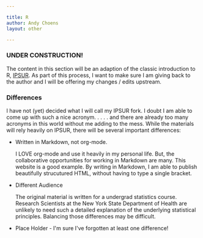 ```yaml
---

title: R
author: Andy Choens
layout: other

---
```


### UNDER CONSTRUCTION!

The content in this section will be an adaption of the classic
introduction to R, [IPSUR](http://ipsur.org/). As part of this
process, I want to make sure I am giving back to the author and I will
be offering my changes / edits upstream.

### Differences

I have not (yet) decided what I will call my IPSUR fork. I doubt I am
able to come up with such a nice acronym. . . . . and there are
already too many acronyms in this world without me adding to the
mess. While the materials will rely heavily on IPSUR, there will be
several important differences:

- Written in Markdown, not org-mode.

    I LOVE org-mode and use it heavily in my personal life. But,
    the collaborative opportunities for working in Markdown are
    many. This website is a good example. By writing in Markdown, I am
    able to publish beautifully strucutured HTML, without having to
    type a single bracket.

- Different Audience

    The original material is written for a undergrad statistics
    course. Research Scientists at the New York State Department of
    Health are unlikely to need such a detailed explanation of the
    underlying statistical principles. Balancing those differences may
    be difficult.

- Place Holder - I'm sure I've forgotten at least one difference!

